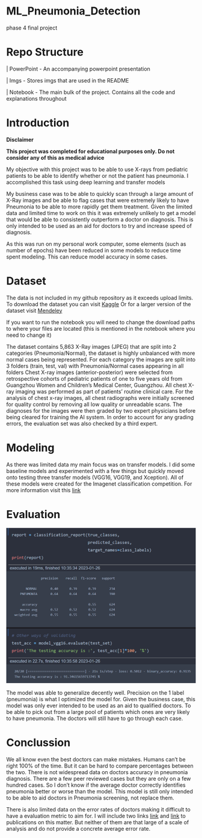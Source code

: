 # ML_Pneumonia_Detection
phase 4 final project

# Repo Structure
| PowerPoint - An accompanying powerpoint presentation

| Imgs - Stores imgs that are used in the README

| Notebook - The main bulk of the project. Contains all the code and explanations throughout

# Introduction

**Disclaimer**

**This project was completed for educational purposes only. Do not consider any of this as medical advice**

My objective with this project was to be able to use X-rays from pediatric patients to be able to identify whether or not the patient has pneumonia. I accomplished this task using deep learning and transfer models

My business case was to be able to quickly scan through a large amount of X-Ray images and be able to flag cases that were extremely likely to have Pneumonia to be able to more rapidly get them treatment. Given the limited data and limited time to work on this it was extremely unlikely to get a model that would be able to consistently outperform a doctor on diagnosis. This is only intended to be used as an aid for doctors to try and increase speed of diagnosis.

As this was run on my personal work computer, some elements (such as number of epochs) have been reduced in some models to reduce time spent modeling. This can reduce model accuracy in some cases.


# Dataset

The data is not included in my github repository as it exceeds upload limits. To download the dataset you can visit [Kaggle](https://www.kaggle.com/datasets/paultimothymooney/chest-xray-pneumonia) 
Or for a larger version of the dataset visit [Mendeley](https://data.mendeley.com/datasets/rscbjbr9sj/3) 

If you want to run the notebook you will need to change the download paths to where your files are located (this is mentioned in the notebook where you need to change it)

The dataset contains 5,863 X-Ray images (JPEG) that are split into 2 categories (Pneumonia/Normal), the dataset is highly unbalanced with more normal cases being represented. For each category the images are split into 3 folders (train, test, val) with Pneumonia/Normal cases appearing in all folders
Chest X-ray images (anterior-posterior) were selected from retrospective cohorts of pediatric patients of one to five years old from Guangzhou Women and Children’s Medical Center, Guangzhou. All chest X-ray imaging was performed as part of patients’ routine clinical care.
For the analysis of chest x-ray images, all chest radiographs were initially screened for quality control by removing all low quality or unreadable scans. The diagnoses for the images were then graded by two expert physicians before being cleared for training the AI system. In order to account for any grading errors, the evaluation set was also checked by a third expert.
# Modeling
As there was limited data my main focus was on transfer models. I did some baseline models and experimented with a few things but quickly moved onto testing three transfer models (VGG16, VGG19, and Xception). All of these models were created for the Imagenet classification competition. For more information visit this [link](https://dl.acm.org/doi/10.1145/3065386) 

# Evaluation
<img src="https://github.com/DivisiBULL/ML_Pneumonia_Detection/blob/main/imgs/classification%20report%20pneumonia%20detection.PNG">

The model was able to generalize decently well. Precision on the 1 label (pneumonia) is what I optimized the model for. Given the business case, this model was only ever intended to be used as an aid to qualified doctors. To be able to pick out from a large pool of patients which ones are very likely to have pneumonia. The doctors will still have to go through each case.


# Conclussion

We all know even the best doctors can make mistakes. Humans can’t be right 100% of the time. But it can be hard to compare percentages between the two. There is not widespread data on doctors accuracy in pneumonia diagnosis. There are a few peer reviewed cases but they are only on a few hundred cases. So I don’t know if the average doctor correctly identifies pneumonia better or worse than the model. 
This model is still only intended to be able to aid doctors in Pneumonia screening, not replace them. 

There is also limited data on the error rates of doctors making it difficult to have a evaluation metric to aim for. I will include two links [link](https://pubmed.ncbi.nlm.nih.gov/18299488/) and [link](https://pubmed.ncbi.nlm.nih.gov/15759443/) to publications on this matter. But neither of them are that large of a scale of analysis and do not provide a concrete average error rate.
